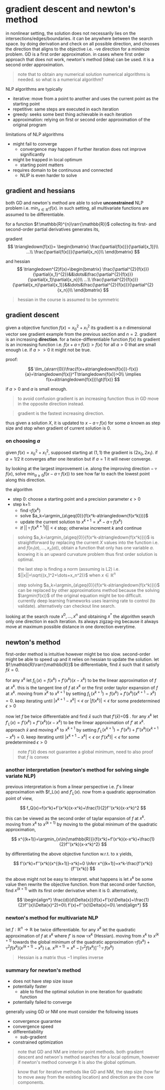 # gradient descent and newton's method

in nonlinear setting, the solution does not necessarily lies on the
intersections/edges/boundaries. it can be anywhere between the search space. by
doing derivation and check on all possible direction, and chooses the direction
that aligns to the objective i.e. -ve direction for a minimize problem. GD is
a first order approximation. in cases where first order approach that does not
work, newton's method (idea) can be used. it is a second order approximation.

> note that to obtain any numerical solution numerical algorithms is needed.
> so what is a numerical algorithm?

NLP algorithms are typically

- iterative: move from a point to another and uses the current point as the
             starting point
- repetitive: same steps are executed in each iteration
- greedy: seeks some best thing achievable in each iteration
- approximation: relying on first or second order approximation of the original
                 program

limitations of NLP algorithms

- might fail to converge
  - convergence may happen if further iteration does not improve significantly
- might be trapped in local optimum
  - starting point matters
- requires domain to be continuous and connected
  - NLIP is even harder to solve

## gradient and hessians

both GD and newton's method are able to solve **unconstrained** NLP problem
i.e. $\min_{x\in{\mathbb{R}^n}}f(x)$. in such setting, all multivariate 
functions are assumed to be differentiable.

for a function $f:\mathbb{R}^{n}\rarr{\mathbb{R}}$ collecting its first- and
second-order partial derivatives generates its,

gradient
$$
\triangledown{f(x)}= \begin{bmatrix}
  \frac{\partial{f(x)}}{\partial{x_1}}\\
  ...\\
  \frac{\partial{f(x)}}{\partial{x_n}}\\
\end{bmatrix}
$$

and hessian
$$
\triangledown^{2}f(x)=\begin{bmatrix}
  \frac{\partial^{2}{f(x)}}{\partial{x_1}^{2}}&&\dots&\frac{\partial^{2}{f(x)}}{\partial{x_1}\partial{x_n}}\\
  ...\\
  \frac{\partial^{2}{f(x)}}{\partial{x_n}\partial{x_1}}&&\dots&\frac{\partial^{2}{f(x)}}{\partial^{2}{x_n}}\\
\end{bmatrix}
$$

> hessian in the course is assumed to be symmetric

## gradient descent

given a objective function $f(x)=x_0^2+x_1^2$ its gradient is a $n$ dimensional
vector see gradient example from the previous section and $n=2$. gradient is
an increasing **direction**. for a twice-differentiable function $f(x)$ its
gradient is an increasing function i.e. $f(x+a\triangledown{f(x)})>f(x)$ for 
all $a>0$ that are small enough i.e. if $a>>0$ it might not be true.

proof:

$$
\lim_{a\rarr{0}}\frac{f(x+a\triangledown{f(x)})-f(x)}{a}=\triangledown{f(x)}^T\triangledown{f(x)}>0\\
\implies f(x+a\triangledown{f(x)})\gt{f(x)}
$$

if $a>0$ and $a$ is small enough.


> to avoid confusion gradient is an increasing function thus in GD move in the
> opposite direction instead.

> gradient is the fastest increasing direction.

thus given a solution $X$, it is updated to $x-a\triangledown{f(x)}$ for some
$a$ known as step size and stop when gradient of current solution is $0$.

### on choosing $a$

given $f(x)=x_0^2+x_1^2$, supposed starting at $(1, 1)$ the gradient is
$(2x_0, 2x_1)$. if $a=1/2$ it converges after one iteration but if $a=1$ it
will never converge.

by looking at the largest improvement i.e. along the improving direction
$-\triangledown{f(x)}$, solve $\min_{a\geq{0}}f(x-a\triangledown{f(x)})$ to see
how far to each the lowest point along this direction.

the algorithm
- step 0: choose a starting point and a precision parameter $\epsilon>0$
- step k+1:
  - find $\triangledown{f(x^k)}$
  - solve $a_k=\argmin_{a\geq{0}}{f(x^k-a\triangledown{f(x^k)})}$
  - update the current solution to $x^{k+1}=x^k-a\triangledown{f(x^k)}$
  - if $||\triangledown{f(x^{k+1})}||\lt\epsilon$ stop; otherwise increment $k$ and
    continue

> solving $a_k=\argmin_{a\geq{0}}{f(x^k-a\triangledown{f(x^k)})}$ is
> straightforward by replacing the current $X$ values into the function i.e.
> and $f(x_1(a), \dots, x_n(a))$, obtain a function that only has one variable
> $a$. knowing it is an upward curvature problem thus first order solution is
> optimal.

> the last step is finding a norm (assuming is L2) i.e.
> $||x||=\sqrt{(x_1^2+\dots+x_n^2)}$ when $x\in{\mathbb{R}^n}$

> step solving $a_k=\argmin_{a\geq{0}}{f(x^k-a\triangledown{f(x^k)})}$ can be
> replaced by other approximations method because the solving $\argmin{f(x)}$
> of the original equation might be too difficult. currently deep learning
> frameworks uses learning rate to control (to validate). alternatively can
> checkout line search.

looking at the search route $x^0, \dots, x^n$ and obtaining $x^*$ the algorithm
search only one direction in each iteration. its always zigzag-ing because it
always move at maximum possible distance in one dorection everytime.

## newton's method

first-order method is intuitive however might be too slow. second-order might
be able to speed up and it relies on hessian to update the solution. let
$f:\mathbb{R}\rarr{\mathbb{R}}$ be differentiable, find $\bar{x}$ such that it
satisfy $f{\bar{x}}=0$.

for any $x^k$ let $f_L(x)=f(x^k)+f'(x^k)(x-x^k)$ to be the linear approximation
of $f$ at $x^k$. this is the tangent line of $f$ at $x^k$ or the first order
taylor expansion of $f$ at $x^k$. moving from $x^k$ to $x^{k+1}$ by setting
$f_L(x^{k+1})=f(x^k)+f'(x^k)(x^{k+1}-x^k)=0$. keep iterating until
$|x^{k+1}-x^k|\lt{\epsilon}$ or $|f(x^k)|\lt{\epsilon}$ for some predetermined
$\epsilon\gt{0}$

now let $f$ be twice differentiable and find $\bar{x}$ such that $f'(\bar{x})$=0$
. for any $x^k$ let $f'_L(x)=f'(x^k)+f''(x^k)(x-x^k)$ to be the linear
approximation of $f'$ at $x^k$. approach $\bar{x}$ and moving $x^k$ to $x^{k+1}$
by setting $f'_L(x^{k+1})=f'(x^k)+f''(x^k)(x^{k+1}-x^k)=0$. keep iterating
until $|x^{k+1}-x^k|\lt{\epsilon}$ or $f'(x^k)|\lt{\epsilon}$ for some
predetermined $\epsilon\gt{0}$

> note $f'(\bar{x})$ does not guarantee a global minimum, need to also proof
> that $f$ is convex

### another interpretation (newton's method for solving single variate NLP)

previous interpretation is from a linear perspective i.e. $f$'s linear
approximation with $f_L(x) and $f'_L(x)$. now from a quadratic approximation
point of view,

$$
f_Q(x)=f(x^k)+f'(x^k)(x-x^k)+\frac{1}{2}f''(x^k)(x-x^k)^2
$$

this can be viewed as the second order of taylar expansion of $f$ at $x^k$.
moving from $x^k$ to $x^(k+1)$ by moving to the global minimum of the quadratic
approximation,

$$
x^{(k+1)}=\argmin_{x\in{\mathbb{R}}}{f(x^k)+f'(x^k)(x-x^k)+\frac{1}{2}f''(x^k)(x-x^k)^2}
$$

by differentiating the above objective function w.r.t. to x yields,

$$
f'(x^k)+f''(x^k)(x^{(k+1)}-x^k)=0 \lrArr x^{(k+1)}=x^k-\frac{f'(x^k)}{f''(x^k)}
$$

the above might not be easy to interpret. what happens is let $x^k$ be some
value then rewrite the objective function. from that second order function,
find $x^(k+1)$ with its first order derivative when it is $0$. alternatively,

$$
\begin{align*}
\frac{d}{d\Delta{x}}(f(x)+f'(x)\Delta{x}+\frac{1}{2}f''(x)\Delta{x}^2)=0\\
f'(x)+f''(x)\Delta{x}=0\\
\end{align*}
$$

### newton's method for multivariate NLP

let $f:\mathbb{R}^n\rightarrow{\mathbb{R}}$ be twice differentiable. for any
$x^k$ let the quadratic approximation of $f$ at $x^k$ where $f'$ is now $\triangledown{x^k}$
(Hessian). moving from $x^k$ to $x^(k+1)$ towards the global minimum of the
quadratic approximation $\triangledown{f(x^k)}+\triangledown^2{f(x^k)}(x^{(k+1)}-x^k)$
i.e. $x^{(k+1)}=x^k-[\triangledown^2{f(x^k)}]^{-1}\triangledown{f(x^k)}$

> Hessian is a matrix thus $-1$ implies inverse

### summary for newton's method

- does not have step size issue
- potentially faster
  - able to find the optimal solution in one iteration for quadratic function
- potentially failed to converge

generally using GD or NM one must consider the following issues

- convergence guarantee
- convergence speed
- differentiability
  - sub-gradient
- constrained optimization

> note that GD and NM are interior point methods.
> both gradient descent and netwon's method searches for a local optimum,
> however if newton's method converge it is also the global optimum.

> know that for iterative methods like GD and NM, the step size (how far to move
> away from the existing location) and direction are the core components.
